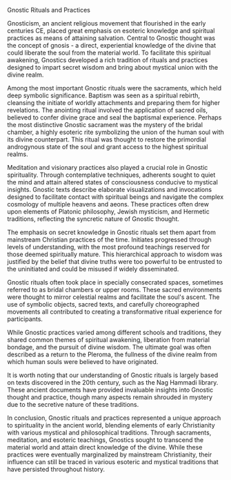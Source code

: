 Gnostic Rituals and Practices

Gnosticism, an ancient religious movement that flourished in the early centuries CE, placed great emphasis on esoteric knowledge and spiritual practices as means of attaining salvation. Central to Gnostic thought was the concept of gnosis - a direct, experiential knowledge of the divine that could liberate the soul from the material world. To facilitate this spiritual awakening, Gnostics developed a rich tradition of rituals and practices designed to impart secret wisdom and bring about mystical union with the divine realm.

Among the most important Gnostic rituals were the sacraments, which held deep symbolic significance. Baptism was seen as a spiritual rebirth, cleansing the initiate of worldly attachments and preparing them for higher revelations. The anointing ritual involved the application of sacred oils, believed to confer divine grace and seal the baptismal experience. Perhaps the most distinctive Gnostic sacrament was the mystery of the bridal chamber, a highly esoteric rite symbolizing the union of the human soul with its divine counterpart. This ritual was thought to restore the primordial androgynous state of the soul and grant access to the highest spiritual realms.

Meditation and visionary practices also played a crucial role in Gnostic spirituality. Through contemplative techniques, adherents sought to quiet the mind and attain altered states of consciousness conducive to mystical insights. Gnostic texts describe elaborate visualizations and invocations designed to facilitate contact with spiritual beings and navigate the complex cosmology of multiple heavens and aeons. These practices often drew upon elements of Platonic philosophy, Jewish mysticism, and Hermetic traditions, reflecting the syncretic nature of Gnostic thought.

The emphasis on secret knowledge in Gnostic rituals set them apart from mainstream Christian practices of the time. Initiates progressed through levels of understanding, with the most profound teachings reserved for those deemed spiritually mature. This hierarchical approach to wisdom was justified by the belief that divine truths were too powerful to be entrusted to the uninitiated and could be misused if widely disseminated.

Gnostic rituals often took place in specially consecrated spaces, sometimes referred to as bridal chambers or upper rooms. These sacred environments were thought to mirror celestial realms and facilitate the soul's ascent. The use of symbolic objects, sacred texts, and carefully choreographed movements all contributed to creating a transformative ritual experience for participants.

While Gnostic practices varied among different schools and traditions, they shared common themes of spiritual awakening, liberation from material bondage, and the pursuit of divine wisdom. The ultimate goal was often described as a return to the Pleroma, the fullness of the divine realm from which human souls were believed to have originated.

It is worth noting that our understanding of Gnostic rituals is largely based on texts discovered in the 20th century, such as the Nag Hammadi library. These ancient documents have provided invaluable insights into Gnostic thought and practice, though many aspects remain shrouded in mystery due to the secretive nature of these traditions.

In conclusion, Gnostic rituals and practices represented a unique approach to spirituality in the ancient world, blending elements of early Christianity with various mystical and philosophical traditions. Through sacraments, meditation, and esoteric teachings, Gnostics sought to transcend the material world and attain direct knowledge of the divine. While these practices were eventually marginalized by mainstream Christianity, their influence can still be traced in various esoteric and mystical traditions that have persisted throughout history.